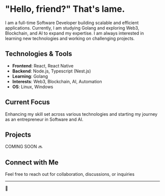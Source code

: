 # "Hello, friend?" That's lame.

I am a full-time Software Developer building scalable and efficient applications. Currently, I am studying Golang and exploring Web3, Blockchain, and AI to expand my expertise. I am always interested in learning new technologies and working on challenging projects.

## Technologies & Tools

- **Frontend**: React, React Native
- **Backend**: Node.js, Typescript (Nest.js)
- **Learning**: Golang
- **Interests**: Web3, Blockchain, AI, Automation
- **OS**: Linux, Windows

## Current Focus

Enhancing my skill set across various technologies and starting my journey as an entrepreneur in Software and AI.

## Projects

COMING SOON 🔜

## Connect with Me

Feel free to reach out for collaboration, discussions, or inquiries

---

🤖

